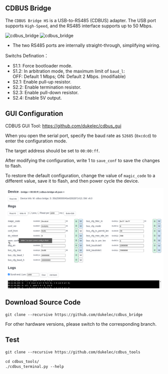 ## CDBUS Bridge

The `CDBUS Bridge HS` is a USB-to-RS485 (CDBUS) adapter. The USB port supports `High-Speed`, and the RS485 interface supports up to 50 Mbps.

<img alt="cdbus_bridge" src="doc/img/cdbridge_v6.1.jpg">  
<img alt="cdbus_bridge" src="doc/img/cdbridge_v6.1_case.jpg">

 - The two RS485 ports are internally straight-through, simplifying wiring.

Switchs Defination：
 - S1.1: Force bootloader mode.
 - S1.2: In arbitration mode, the maximum limit of `baud_l`:  
         OFF: Default 1 Mbps; ON: Default 2 Mbps. (modifiable)
 - S2.1: Enable pull-up resistor.
 - S2.2: Enable termination resistor.
 - S2.3: Enable pull-down resistor.
 - S2.4: Enable 5V output.


## GUI Configuration

CDBUS GUI Tool: https://github.com/dukelec/cdbus_gui

When you open the serial port, specify the baud rate as `52685` (`0xcdcd`) to enter the configuration mode.

The target address should be set to `00:00:ff`.

After modifying the configuration, write 1 to `save_conf` to save the changes to flash.

To restore the default configuration, change the value of `magic_code` to a different value, save it to flash, and then power cycle the device.

<img src="doc/img/cdgui.png">


## Download Source Code

```
git clone --recursive https://github.com/dukelec/cdbus_bridge
```

For other hardware versions, please switch to the corresponding branch.

## Test

```
git clone --recursive https://github.com/dukelec/cdbus_tools
```

```
cd cdbus_tools/
./cdbus_terminal.py --help
```

